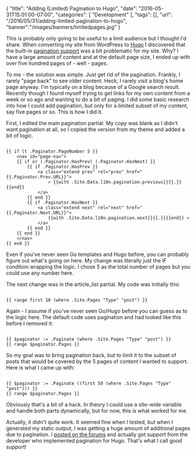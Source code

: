 
{
	"title": "Adding (Limited) Pagination to Hugo",
	"date": "2016-05-31T15:01:00-07:00",
	"categories": [
		"Development"
	],
	"tags": [],
	"url": "/2016/05/31/adding-limited-pagination-to-hugo",
	"banner":"/images/banners/limitedpages.jpg"
}

This is probably only going to be useful to a limit audience but I thought I'd share. When converting my site from WordPress to [Hugo](http://gohugo.io/) I discovered that the built-in [pagination support](http://gohugo.io/extras/pagination/) was a bit problematic for my site. Why? I have a large amount of content and at the default page size, I ended up with over five hundred pages of - well - pages. 

<!--more-->

To me - the solution was simple. Just get rid of the pagination. Frankly, I rarely "page back" to see older content. Heck, I rarely visit a blog's home page anyway. I'm typically on a blog because of a Google search result. Recently though I found myself trying to get links for my own content from a week or so ago and wanting to do a bit of paging. I did some basic research into how I could add pagination, but only for a limited subset of my content, say five pages or so. This is how I did it.

First, I edited the main pagination partial. My copy was blank as I didn't want pagination at all, so I copied the version from my theme and added a bit of logic. 

<pre><code class="language-javascript">
{{ if lt .Paginator.PageNumber 5 }}
	&lt;nav id=&quot;page-nav&quot;&gt;
	{{ if or (.Paginator.HasPrev) (.Paginator.HasNext) }}
		{{ if .Paginator.HasPrev }}
			&lt;a class=&quot;extend prev&quot; rel=&quot;prev&quot; href=&quot;{{.Paginator.Prev.URL}}&quot;&gt;
				&#x00ab; {{with .Site.Data.l10n.pagination.previous}}{{.}}{{end}}
			&lt;/a&gt;
		{{ end }}
		{{ if .Paginator.HasNext }}
			&lt;a class=&quot;extend next&quot; rel=&quot;next&quot; href=&quot;{{.Paginator.Next.URL}}&quot;&gt;
				{{with .Site.Data.l10n.pagination.next}}{{.}}{{end}} &#x00bb;
			&lt;/a&gt;
		{{ end }}
	{{ end }}
	&lt;/nav&gt;
{{ end }}
</code></pre> 

Even if you've never seen Go templates and Hugo before, you can probably figure out what's going on here. My change was literally just the IF condition wrapping the logic. I chose 5 as the total number of pages but you could use any number here. 

The next change was in the article_list partial. My code was initially this:

<pre><code class="language-javascript">
{{ range first 10 (where .Site.Pages "Type" "post") }}
</code></pre>

Again - I assume if you've never seen Go/Hugo before you can guess as to the logic here. The default code uses pagination and had looked like this before I removed it:

<pre><code class="language-javascript">
{{ $paginator := .Paginate (where .Site.Pages "Type" "post") }}
{{ range $paginator.Pages }}
</code></pre>

So my goal was to bring pagination back, but to limit it to the subset of posts that would be covered by the 5 pages of content I wanted to support. Here is what I came up with:

<pre><code class="language-javascript">
{{ $paginator := .Paginate ((first 50 (where .Site.Pages "Type" "post"))) }}
{{ range $paginator.Pages }}
</code></pre>

Obviously that's a bit of a hack. In theory I could use a site-wide variable and handle both parts dynamically, but for now, this is what worked for me. 

Actually, it didn't quite work. It seemed fine when I tested, but when I generated my static output, I was getting a huge amount of additional pages due to pagination. I [posted on the forums](https://discuss.gohugo.io/t/restrict-pagination-to-x-pages/3437/2) and actually got support from the developer who implemented pagination for Hugo. That's what I call good support!
